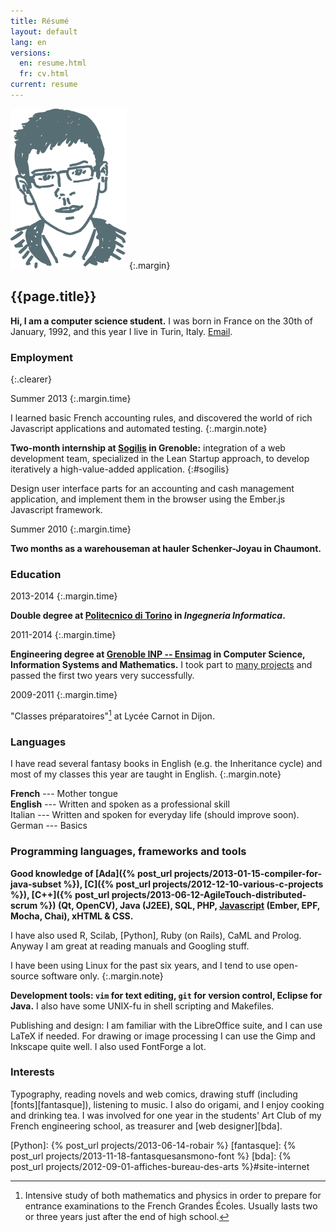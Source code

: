 ```yaml
---
title: Résumé
layout: default
lang: en
versions:
  en: resume.html
  fr: cv.html
current: resume
---
```


![Face](/public/tete.svg)
{:.margin}

{{page.title}}
--------------

**Hi, I am a computer science student.** I was born in France on the 30th of
January, 1992, and this year I live in Turin, Italy.  <a
href="mailto:&#106;&#097;&#110;&#121;&#046;&#098;&#101;&#108;&#108;&#117;&#122;&#064;&#104;&#111;&#116;&#109;&#097;&#105;&#108;&#046;&#102;&#114;">Email</a>.

### Employment
{:.clearer}

Summer 2013
{:.margin.time}

I learned basic French accounting rules, and discovered the
world of rich Javascript applications and automated testing.
{:.margin.note}

**Two-month internship at [Sogilis](http://sogilis.com/) in Grenoble:**
integration of a web development team, specialized in the Lean Startup
approach, to develop iteratively a high-value-added application.
{:#sogilis}

Design user interface parts for an accounting and cash management
application, and implement them in the browser using the Ember.js Javascript
framework.

Summer 2010
{:.margin.time}

**Two months as a warehouseman at hauler Schenker-Joyau in Chaumont.**


### Education

2013-2014
{:.margin.time}

**Double degree at [Politecnico di Torino](http://www.polito.it) in *Ingegneria
Informatica*.**

2011-2014
{:.margin.time}

**Engineering degree at [Grenoble INP --
Ensimag](http://ensimag.grenoble-inp.fr) in Computer Science, Information
Systems and Mathematics.** I took part to [many projects](projects.html#school)
and passed the first two years very successfully.

2009-2011
{:.margin.time}

"Classes préparatoires"[^prepa] at Lycée Carnot in Dijon.

[^prepa]:
    Intensive study of both mathematics and physics in order to prepare for
    entrance examinations to the French Grandes Écoles. Usually lasts two or
    three years just after the end of high school.


### Languages

I have read several fantasy books in English (e.g. the Inheritance cycle) and
most of my classes this year are taught in English.
{:.margin.note}

**French** --- Mother tongue<br />
**English** --- Written and spoken as a professional skill<br />
Italian --- Written and spoken for everyday life (should improve soon).<br/>
German --- Basics



### Programming languages, frameworks and tools

**Good knowledge of
[Ada]({% post_url projects/2013-01-15-compiler-for-java-subset %}),
[C]({% post_url projects/2012-12-10-various-c-projects %}),
[C++]({% post_url projects/2013-06-12-AgileTouch-distributed-scrum %}) (Qt, OpenCV),
Java (J2EE),
SQL,
PHP,
[Javascript](#sogilis) (Ember, EPF, Mocha, Chai),
xHTML & CSS.**

I have also used R, Scilab, [Python], Ruby (on Rails), CaML and Prolog. Anyway I am great at reading manuals and Googling
stuff.

I have been using Linux for the past six years, and I tend to use
open-source software only.
{:.margin.note}

**Development tools: `vim` for text editing, `git` for version control, Eclipse
for Java.** I also have some UNIX-fu in shell scripting
and Makefiles.

Publishing and design: I am familiar with the LibreOffice suite, and I can use
LaTeX if needed. For drawing or image processing I can use the Gimp and
Inkscape quite well. I also used FontForge a lot.

### Interests

Typography, reading novels and web comics, drawing stuff (including
[fonts][fantasque]), listening to music.  I also do origami, and I enjoy cooking
and drinking tea.  I was involved for one year in the students' Art Club of my
French engineering school, as treasurer and [web designer][bda].

[Python]: {% post_url projects/2013-06-14-robair %}
[fantasque]: {% post_url projects/2013-11-18-fantasquesansmono-font %}
[bda]: {% post_url projects/2012-09-01-affiches-bureau-des-arts %}#site-internet
